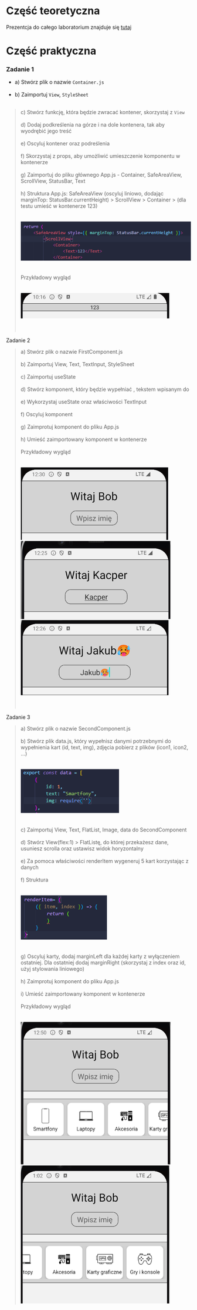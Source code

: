 # Część teoretyczna
  Prezentcja do całego laboratorium znajduje się [tutaj](https://github.com/sikorski1/High-level-Programming-Languages-Project/blob/main/React_Native_od_zera_JPWP.odp)

# Część praktyczna
### Zadanie 1
- a) Stwórz plik o nazwie `Container.js` <br><br>
- b) Zaimportuj `View`, `StyleSheet` <br><br>
> c) Stwórz funkcję, która będzie zwracać kontener, skorzystaj z `View` <br><br>
> d) Dodaj podkreślenia na górze i na dole kontenera, tak aby wyodrębić jego treść <br><br>
> e) Oscyluj kontener oraz podreślenia <br><br>
> f) Skorzystaj z props, aby umożliwić umieszczenie komponentu w kontenerze <br><br>
> g) Zaimportuj do pliku głównego App.js - Container, SafeAreaView, ScrollView, StatusBar, Text <br><br>
> h) Struktura  App.js: SafeAreaView (oscyluj liniowo, dodając marginTop: StatusBar.currentHeight) > ScrollView > Container > (dla testu umieść w kontenerze <Text>123</Text>) <br><br><br>
>![Struktura](img/img1.png) <br><br><br>
>Przykładowy wygląd <br><br><br>
>![Kontener](img/container.png) <br><br><br>

Zadanie 2
> a) Stwórz plik o nazwie FirstComponent.js <br><br>
> b) Zaimportuj View, Text, TextInput, StyleSheet <br><br>
> c) Zaimportuj useState <br><br>
> d) Stwórz komponent, który będzie wypełniać <Text>, tekstem wpisanym do <TextInput> <br><br>
> e) Wykorzystaj useState oraz właściwości TextInput <br><br>
> f) Oscyluj komponent <br><br>
> g) Zaimprotuj komponent do pliku App.js <br><br>
> h) Umieść zaimportowany komponent w kontenerze <br><br>
> Przykładowy wygląd <br><br><br>
> ![TextInput](img/img4.png)
> ![TextInput](img/img2.png)
> ![TextInput](img/img3.png) <br><br><br>

Zadanie 3
> a) Stwórz plik o nazwie SecondComponent.js <br><br>
> b) Stwórz plik data.js, który wypełnisz danymi potrzebnymi do wypełnienia kart (id, text, img), zdjęcia pobierz z plików (icon1, icon2, ...) <br><br><br>
> ![Struktura](img/img6.png) <br><br><br>
> c) Zaimportuj View, Text, FlatList, Image, data do SecondComponent <br><br>
> d) Stwórz View(flex:1) > FlatListę, do której przekażesz dane, usuniesz scrolla oraz ustawisz widok horyzontalny <br><br>
> e) Za pomoca właściwości renderItem wygeneruj 5 kart korzystając z danych <br><br>
> f) Struktura <br><br><br>
> ![Struktura](img/img5.png) <br><br><br>
> g) Oscyluj karty, dodaj marginLeft dla każdej karty z wyłączeniem ostatniej. Dla ostatniej dodaj marginRight (skorzystaj z index oraz id, użyj stylowania liniowego) <br><br>
> h) Zaimprotuj komponent do pliku App.js <br><br>
> i) Umieść zaimportowany komponent w kontenerze <br><br>
> Przykładowy wygląd <br><br><br>
> ![Items](img/img7.png)
> ![Items](img/img8.png)




